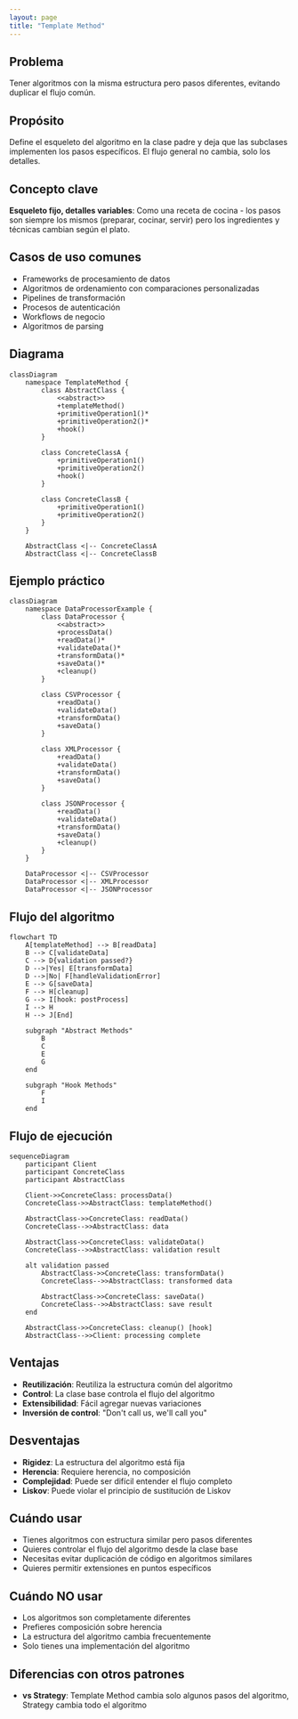 ```yaml
---
layout: page
title: "Template Method"
---
```


## Problema
Tener algoritmos con la misma estructura pero pasos diferentes, evitando duplicar el flujo común.

## Propósito
Define el esqueleto del algoritmo en la clase padre y deja que las subclases implementen los pasos específicos. El flujo general no cambia, solo los detalles.

## Concepto clave
**Esqueleto fijo, detalles variables**: Como una receta de cocina - los pasos son siempre los mismos (preparar, cocinar, servir) pero los ingredientes y técnicas cambian según el plato.

## Casos de uso comunes
- Frameworks de procesamiento de datos
- Algoritmos de ordenamiento con comparaciones personalizadas
- Pipelines de transformación
- Procesos de autenticación
- Workflows de negocio
- Algoritmos de parsing

## Diagrama

```mermaid
classDiagram
    namespace TemplateMethod {
        class AbstractClass {
            <<abstract>>
            +templateMethod()
            +primitiveOperation1()*
            +primitiveOperation2()*
            +hook()
        }
        
        class ConcreteClassA {
            +primitiveOperation1()
            +primitiveOperation2()
            +hook()
        }
        
        class ConcreteClassB {
            +primitiveOperation1()
            +primitiveOperation2()
        }
    }
    
    AbstractClass <|-- ConcreteClassA
    AbstractClass <|-- ConcreteClassB
```

## Ejemplo práctico

```mermaid
classDiagram
    namespace DataProcessorExample {
        class DataProcessor {
            <<abstract>>
            +processData()
            +readData()*
            +validateData()*
            +transformData()*
            +saveData()*
            +cleanup()
        }
        
        class CSVProcessor {
            +readData()
            +validateData()
            +transformData()
            +saveData()
        }
        
        class XMLProcessor {
            +readData()
            +validateData()
            +transformData()
            +saveData()
        }
        
        class JSONProcessor {
            +readData()
            +validateData()
            +transformData()
            +saveData()
            +cleanup()
        }
    }
    
    DataProcessor <|-- CSVProcessor
    DataProcessor <|-- XMLProcessor
    DataProcessor <|-- JSONProcessor
```

## Flujo del algoritmo

```mermaid
flowchart TD
    A[templateMethod] --> B[readData]
    B --> C[validateData]
    C --> D{validation passed?}
    D -->|Yes| E[transformData]
    D -->|No| F[handleValidationError]
    E --> G[saveData]
    F --> H[cleanup]
    G --> I[hook: postProcess]
    I --> H
    H --> J[End]
    
    subgraph "Abstract Methods"
        B
        C
        E
        G
    end
    
    subgraph "Hook Methods"
        F
        I
    end
```

## Flujo de ejecución

```mermaid
sequenceDiagram
    participant Client
    participant ConcreteClass
    participant AbstractClass
    
    Client->>ConcreteClass: processData()
    ConcreteClass->>AbstractClass: templateMethod()
    
    AbstractClass->>ConcreteClass: readData()
    ConcreteClass-->>AbstractClass: data
    
    AbstractClass->>ConcreteClass: validateData()
    ConcreteClass-->>AbstractClass: validation result
    
    alt validation passed
        AbstractClass->>ConcreteClass: transformData()
        ConcreteClass-->>AbstractClass: transformed data
        
        AbstractClass->>ConcreteClass: saveData()
        ConcreteClass-->>AbstractClass: save result
    end
    
    AbstractClass->>ConcreteClass: cleanup() [hook]
    AbstractClass-->>Client: processing complete
```



## Ventajas
- **Reutilización**: Reutiliza la estructura común del algoritmo
- **Control**: La clase base controla el flujo del algoritmo
- **Extensibilidad**: Fácil agregar nuevas variaciones
- **Inversión de control**: "Don't call us, we'll call you"

## Desventajas
- **Rigidez**: La estructura del algoritmo está fija
- **Herencia**: Requiere herencia, no composición
- **Complejidad**: Puede ser difícil entender el flujo completo
- **Liskov**: Puede violar el principio de sustitución de Liskov

## Cuándo usar
- Tienes algoritmos con estructura similar pero pasos diferentes
- Quieres controlar el flujo del algoritmo desde la clase base
- Necesitas evitar duplicación de código en algoritmos similares
- Quieres permitir extensiones en puntos específicos

## Cuándo NO usar
- Los algoritmos son completamente diferentes
- Prefieres composición sobre herencia
- La estructura del algoritmo cambia frecuentemente
- Solo tienes una implementación del algoritmo

## Diferencias con otros patrones
- **vs Strategy**: Template Method cambia solo algunos pasos del algoritmo, Strategy cambia todo el algoritmo
